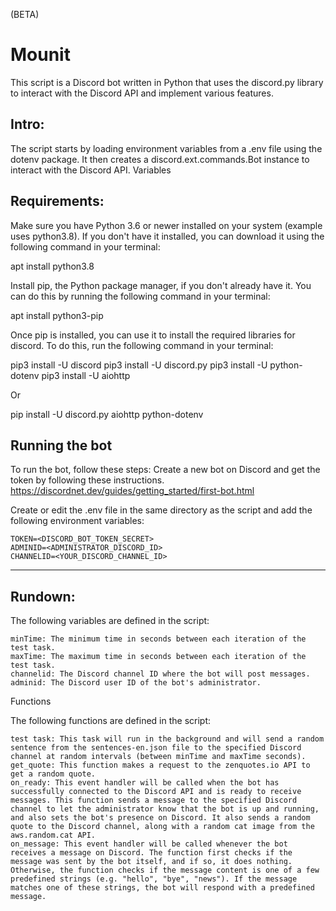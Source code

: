 
(BETA)

# Mounit

This script is a Discord bot written in Python that uses the discord.py library to interact with the Discord API and implement various features.

## Intro:

The script starts by loading environment variables from a .env file using the dotenv package. It then creates a discord.ext.commands.Bot instance to interact with the Discord API.
Variables

## Requirements:

Make sure you have Python 3.6 or newer installed on your system (example uses python3.8). If you don't have it installed, you can download it using the following command in your terminal:

apt install python3.8

Install pip, the Python package manager, if you don't already have it. You can do this by running the following command in your terminal:

apt install python3-pip

Once pip is installed, you can use it to install the required libraries for discord. To do this, run the following command in your terminal:

pip3 install -U discord
pip3 install -U discord.py
pip3 install -U python-dotenv
pip3 install -U aiohttp
    
Or

pip install -U discord.py aiohttp python-dotenv
    
    

## Running the bot

To run the bot, follow these steps:
Create a new bot on Discord and get the token by following these instructions.
https://discordnet.dev/guides/getting_started/first-bot.html

Create or edit the .env file in the same directory as the script and add the following environment variables:


    TOKEN=<DISCORD_BOT_TOKEN_SECRET>
    ADMINID=<ADMINISTRATOR_DISCORD_ID>
    CHANNELID=<YOUR_DISCORD_CHANNEL_ID>

__________________________________________________

## Rundown:

The following variables are defined in the script:

    minTime: The minimum time in seconds between each iteration of the test task.
    maxTime: The maximum time in seconds between each iteration of the test task.
    channelid: The Discord channel ID where the bot will post messages.
    adminid: The Discord user ID of the bot's administrator.

Functions

The following functions are defined in the script:

    test task: This task will run in the background and will send a random sentence from the sentences-en.json file to the specified Discord channel at random intervals (between minTime and maxTime seconds).
    get_quote: This function makes a request to the zenquotes.io API to get a random quote.
    on_ready: This event handler will be called when the bot has successfully connected to the Discord API and is ready to receive messages. This function sends a message to the specified Discord channel to let the administrator know that the bot is up and running, and also sets the bot's presence on Discord. It also sends a random quote to the Discord channel, along with a random cat image from the aws.random.cat API.
    on_message: This event handler will be called whenever the bot receives a message on Discord. The function first checks if the message was sent by the bot itself, and if so, it does nothing. Otherwise, the function checks if the message content is one of a few predefined strings (e.g. "hello", "bye", "news"). If the message matches one of these strings, the bot will respond with a predefined message.
